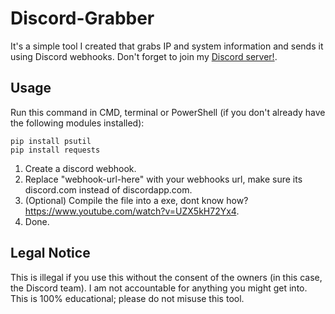 # Discord-Grabber
It's a simple tool I created that grabs IP and system information and sends it using Discord webhooks.
Don't forget to join my [Discord server!](https://discord.com/invite/fEqXe2CceZ).

## Usage
Run this command in CMD, terminal or PowerShell (if you don't already have the following modules installed):
```
pip install psutil
pip install requests
```
1. Create a discord webhook.
2. Replace "webhook-url-here" with your webhooks url, make sure its discord.com instead of discordapp.com.
3. (Optional) Compile the file into a exe, dont know how? https://www.youtube.com/watch?v=UZX5kH72Yx4.
4. Done.

## Legal Notice
This is illegal if you use this without the consent of the owners (in this case, the Discord team). I am not accountable for anything you might get into. This is 100% educational; please do not misuse this tool.
